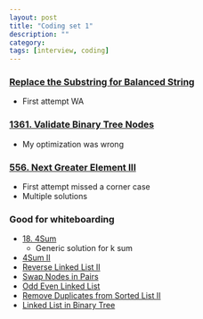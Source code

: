 ```yaml
---
layout: post
title: "Coding set 1" 
description: ""
category: 
tags: [interview, coding]
---
```

### [Replace the Substring for Balanced String](https://leetcode.com/submissions/detail/405250233/)
* First attempt WA

### [1361. Validate Binary Tree Nodes](https://leetcode.com/submissions/detail/405403964/)
* My optimization was wrong

### [556. Next Greater Element III](https://leetcode.com/submissions/detail/364974760/)
* First attempt missed a corner case
* Multiple solutions

### Good for whiteboarding
* [18. 4Sum](https://leetcode.com/submissions/detail/364966018/)
  * Generic solution for k sum
* [4Sum II](https://leetcode.com/submissions/detail/370742068/)
* [Reverse Linked List II](https://leetcode.com/submissions/detail/363116697/)
* [Swap Nodes in Pairs](https://leetcode.com/submissions/detail/363561558/)
* [Odd Even Linked List](https://leetcode.com/submissions/detail/363570232/)
* [Remove Duplicates from Sorted List II](https://leetcode.com/submissions/detail/366309294/) 
* [Linked List in Binary Tree](https://leetcode.com/submissions/detail/405979669/)
